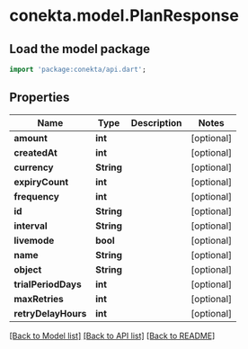 # conekta.model.PlanResponse

## Load the model package
```dart
import 'package:conekta/api.dart';
```

## Properties
Name | Type | Description | Notes
------------ | ------------- | ------------- | -------------
**amount** | **int** |  | [optional] 
**createdAt** | **int** |  | [optional] 
**currency** | **String** |  | [optional] 
**expiryCount** | **int** |  | [optional] 
**frequency** | **int** |  | [optional] 
**id** | **String** |  | [optional] 
**interval** | **String** |  | [optional] 
**livemode** | **bool** |  | [optional] 
**name** | **String** |  | [optional] 
**object** | **String** |  | [optional] 
**trialPeriodDays** | **int** |  | [optional] 
**maxRetries** | **int** |  | [optional] 
**retryDelayHours** | **int** |  | [optional] 

[[Back to Model list]](../README.md#documentation-for-models) [[Back to API list]](../README.md#documentation-for-api-endpoints) [[Back to README]](../README.md)


